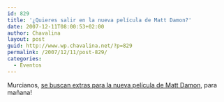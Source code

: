 ```yaml
---
id: 829
title: '¿Quieres salir en la nueva película de Matt Damon?'
date: 2007-12-11T08:00:53+02:00
author: Chavalina
layout: post
guid: http://www.wp.chavalina.net/?p=829
permalink: /2007/12/11/post-829/
categories:
  - Eventos
---
```

Murcianos, <a href="http://www.ondacohete.com/node/138" target="_blank">se buscan extras para la nueva película de Matt Damon</a>, para mañana!